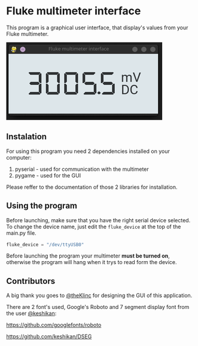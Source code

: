 # Fluke multimeter interface
This program is a graphical user interface, that display's values from your Fluke multimeter.

![Screenshot of the program](screenshot.png)

## Instalation
For using this program you need 2 dependencies installed on your computer:
1. pyserial - used for communication with the multimeter
2. pygame - used for the GUI

Please reffer to the documentation of those 2 libraries for installation.

## Using the program
Before launching, make sure that you have the right serial device selected. To change the device name, just edit the `fluke_device` at the top of the main.py file.
```py
fluke_device = "/dev/ttyUSB0"
``` 

Before launching the program your multimeter __**must be turned on**__, otherwise the program will hang when it trys to read form the device. 

## Contributors
A big thank you goes to [@theKlinc](https://github.com/theKlinc) for designing the GUI of this application. 

There are 2 font's used, Google's Roboto and 7 segment display font from the user [@keshikan](https://github.com/keshikan):

https://github.com/googlefonts/roboto

https://github.com/keshikan/DSEG